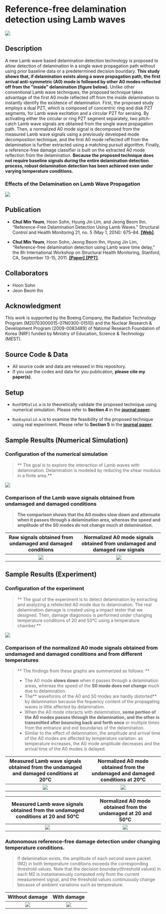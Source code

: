 # Reference-free delamination detection using Lamb waves

![](post/overview.jpg)

## Description
A new Lamb wave based delamination detection technology is proposed to allow detection of delamination in a single wave propagation path without using prior baseline data or a predetermined decision boundary. **This study shows that, if delamination exists along a wave propagation path, the first arrival anti-symmetric (A0) mode is followed by other A0 modes reflected off from the “inside” delamination (figure below).** Unlike other conventional Lamb wave techniques, the proposed technique takes advantage of the first A0 mode reflected off from the inside delamination to instantly identify the existence of delamination. First, the proposed study employs a dual PZT, which is composed of concentric ring and disk PZT segments, for Lamb wave excitation and a circular PZT for sensing. By activating either the circular or ring PZT segment separately, two pitch-catch Lamb wave signals are obtained from the single wave propagation path. Then, a normalized A0 mode signal is decomposed from the measured Lamb wave signals using a previously developed mode decomposition technique, and the first A0 mode reflected off from the delamination is further extracted using a matching pursuit algorithm. Finally, a reference-free damage classifier is built on the extracted A0 mode reflection from the delamination. **Because the proposed technique does not require baseline signals during the entire delamination detection process, robust delamination detection has been achieved even under varying temperature conditions.** 

### Effects of the Delamination on Lamb Wave Propagation
![](post/effect_of_the_delaniation.jpg)

## Publication
* **Chul Min Yeum**, Hoon Sohn, Hyung Jin Lim, and Jeong Beom Ihn. “Reference-Free Delamination Detection Using Lamb Waves.” Structural Control and Health Monitoring 21, no. 5 (May 1, 2014): 675–84. [**[Web]**](http://onlinelibrary.wiley.com/doi/10.1002/stc.1594/abstract).

* **Chul Min Yeum**, Hoon Sohn, Jeong Beom Ihn, Hyung Jin Lim, “Reference-free delamination detection using Lamb wave time delay,” the 8h International Workshop on Structural Health Monitoring, Stanford, CA, September 13-15, 2011. [**[Paper]**](http://chulminy.github.io/cv/Files/Conference/2011_IWSHM_Paper.pdf),[**[PPT]**](http://chulminy.github.io/cv/Files/Conference/2011_IWSHM_PPT.pdf).   

## Collaborators
* Hoon Sohn
* Jeon Beom Ihn

## Acknowledgment
This work is supported by the Boeing Company, the Radiation Technology Program (M20703000015-07N0300-01510) and the Nuclear Research & Development Program (2009-0083489) of National Research Foundation of Korea (NRF) funded by Ministry of Education, Science & Technology (MEST).

## Source Code & Data
* All source code and data are released in this repository. 
* If you use the codes and data for you publication, **please cite my paper(s)**.

## Setup
* `RunFEMValid.m` is to theoretically validate the proposed technique using numerical simulation. Please refer to **Section 4** in the [**journal paper**](http://onlinelibrary.wiley.com/doi/10.1002/stc.1594/abstract).

* `RunExpValid.m` is to examine the feasibility of the proposed technique using real experiment. Please refer to **Section 5** in the [**journal paper**](http://onlinelibrary.wiley.com/doi/10.1002/stc.1594/abstract).

## Sample Results (Numerical Simulation)

### Configuration of the numerical simulation
> ** The goal is to explore the interaction of Lamb waves with delamination. Delamination is modeled by reducing the shear modulus in a finite area.**  

![](post/FEM_Overview.jpg)

### Comparison of the Lamb wave signals obtained from undamaged and damaged conditions
> **The comparison shows that the A0 modes slow down and attenuate when it passes through a delamination area, whereas the speed and amplitude of the S0 modes do not change much at delamination.** 

Raw signals obtained from undamaged and damaged conditions |  Normalized A0 mode signals obtained from undamaged and damaged raw signals
:------------------------------:|:-------------------------:
![](post/Figure6a.jpg)     |  ![](post/Figure6b.jpg)


## Sample Results (Experiment)

### Configuration of the experiment
> ** The goal of the experiment is to detect delamination by extracting and analyzing a refelected A0 mode due to delamination. The real delamination damage is created using a impact tester that we designed. Then, damage diagonosis is performed under changing temperature conditions of 20 and 50°C using a temperature chamber.**  

![](post/EXP_Overview.jpg)


### Comparison of the normalized A0 mode signals obtained from undamaged and damaged conditions and from different temperatures
> ** The findings from these graphs are summarized as follows: **
> * The A0 mode **slows down** when it passes through a delamination areas, whereas the speed of the **S0 mode does not change** much due to delamination. 
> * The** waveforms of the A0 and S0 modes are hardly distorted** by delamination because the fequency content of the propagating waves is little affected by delamination.
> * When the A0 mode interacts with delamination, **some portion of the A0 modes passes through the delamination, and the other is transmitted after bouncing back and forth once** or multiple times from the entrance and exit boundaries of the delamination.  
> * Similar to the effect of delamination, the amplitude and arrival time of the A0 modes are affected by temperature variation. as temperature increases, the A0 mode amplitude decreases and the arrival time of the A0 modes is delayed.  

Measured Lamb wave signals obtained from the undamaged and damaged conditions at 20°C|Normalized A0 mode obtained from the undamaged and damaged conditions  at 20°C   
:------------------------------:|:-------------------------:
![](post/Figure1a.jpg)     |  ![](post/Figure1b.jpg)

Measured Lamb wave signals obtained from the undamaged conditions at 20 and 50°C|  Normalized A0 mode obtained from the undamaged at 20 and 50°C|
:------------------------------:|:-------------------------:
![](post/Figure1c.jpg)     |  ![](post/Figure1d.jpg)


### Autonomous reference-free damage detection under changing temperature conditions.
> If delamination exists, the amplitude of each second wave packet (M2) in both temperature conditions exceeds the corresponding threshold values. Note that the decision boundary(threshold values) in each M2 is instantaneously computed only from the current measurement signal, and the threshold values continuously change because of ambient variations such as temperature.

Without damage|  With damage
:------------------------------:|:-------------------------:
![](post/Figure9a.jpg)     |  ![](post/Figure9b.jpg)

